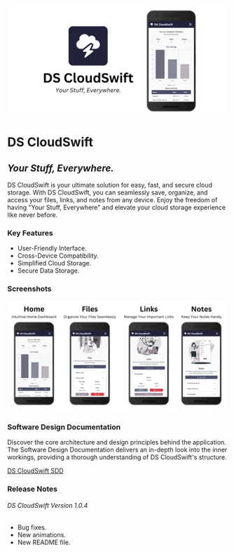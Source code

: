 ![DS CloudSwift](./public/images/readme/readme-banner.png)

# DS CloudSwift

## _Your Stuff, Everywhere._

DS CloudSwift is your ultimate solution for easy, fast, and secure cloud storage. With DS CloudSwift, you can seamlessly save, organize, and access your files, links, and notes from any device. Enjoy the freedom of having "Your Stuff, Everywhere" and elevate your cloud storage experience like never before.

### Key Features

- User-Friendly Interface.
- Cross-Device Compatibility.
- Simplified Cloud Storage.
- Secure Data Storage.

### Screenshots

![DS CloudSwift Screenshots](./public/images/readme/readme-screenshots.png)

### Software Design Documentation

Discover the core architecture and design principles behind the application. The Software Design Documentation delivers an in-depth look into the inner workings, providing a thorough understanding of DS CloudSwift's structure.

[DS CloudSwift SDD](https://1drv.ms/f/s!Ailusu2OkHmZhokEaACA3ipBIubgvQ?e=7aQwSP)

### Release Notes

###### DS CloudSwift Version 1.0.4

- Bug fixes.
- New animations.
- New README file.
